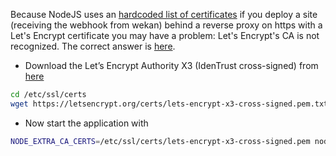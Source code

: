 Because NodeJS uses an [hardcoded list of certificates](https://github.com/nodejs/node/issues/4175) if you deploy a site (receiving the webhook from wekan) behind a reverse proxy on https with a Let's Encrypt certificate you may have a problem: Let's Encrypt's CA is not recognized. The correct answer is [here](https://stackoverflow.com/questions/29283040/how-to-add-custom-certificate-authority-ca-to-nodejs/47160447#47160447).

* Download the Let’s Encrypt Authority X3 (IdenTrust cross-signed) from [here](https://letsencrypt.org/certificates/)
```sh
cd /etc/ssl/certs
wget https://letsencrypt.org/certs/lets-encrypt-x3-cross-signed.pem.txt -O lets-encrypt-x3-cross-signed.pem
```

* Now start the application with 
```sh
NODE_EXTRA_CA_CERTS=/etc/ssl/certs/lets-encrypt-x3-cross-signed.pem node main.js
```